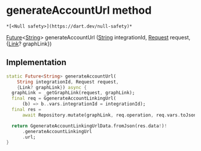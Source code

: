 


# generateAccountUrl method




    *[<Null safety>](https://dart.dev/null-safety)*




[Future](https://api.flutter.dev/flutter/dart-async/Future-class.html)&lt;[String](https://api.flutter.dev/flutter/dart-core/String-class.html)> generateAccountUrl
([String](https://api.flutter.dev/flutter/dart-core/String-class.html) integrationId, [Request](../../yonomi-sdk/Request-class.md) request, {[Link](https://pub.dev/documentation/gql_link/0.4.2/link/Link-class.html)? graphLink})








## Implementation

```dart
static Future<String> generateAccountUrl(
    String integrationId, Request request,
    {Link? graphLink}) async {
  graphLink = _getGraphLink(request, graphLink);
  final req = GgenerateAccountLinkingUrl(
      (b) => b..vars.integrationId = integrationId);
  final res =
      await Repository.mutate(graphLink, req.operation, req.vars.toJson());

  return GgenerateAccountLinkingUrlData.fromJson(res.data!)!
      .generateAccountLinkingUrl
      .url;
}
```







